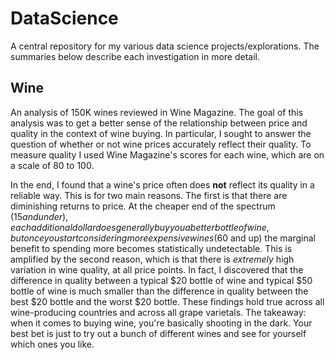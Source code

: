 # DataScience

A central repository for my various data science projects/explorations. The summaries below describe each investigation in more detail.

## Wine

An analysis of 150K wines reviewed in Wine Magazine. The goal of this analysis was to get a better sense of the relationship between price and quality in the context of wine buying. In particular, I sought to answer the question of whether or not wine prices accurately reflect their quality. To measure quality I used Wine Magazine's scores for each wine, which are on a scale of 80 to 100.

In the end, I found that a wine's price often does **not** reflect its quality in a reliable way. This is for two main reasons. The first is that there are diminishing returns to price. At the cheaper end of the spectrum ($15 and under), each additional dollar does generally buy you a better bottle of wine, but once you start considering more expensive wines ($60 and up) the marginal benefit to spending more becomes statistically undetectable. This is amplified by the second reason, which is that there is *extremely* high variation in wine quality, at all price points. In fact, I discovered that the difference in quality between a typical $20 bottle of wine and typical $50 bottle of wine is much smaller than the difference in quality between the best $20 bottle and the worst $20 bottle. These findings hold true across all wine-producing countries and across all grape varietals. The takeaway:  when it comes to buying wine, you're basically shooting in the dark. Your best bet is just to try out a bunch of different wines and see for yourself which ones you like. 

